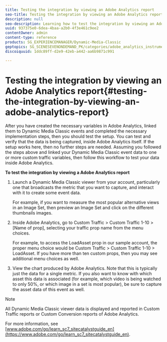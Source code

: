 ```yaml
---
title: Testing the integration by viewing an Adobe Analytics report
seo-title: Testing the integration by viewing an Adobe Analytics report
description: null
seo-description: Learning how to test the integration by viewing an Adobe Analytics report.
uuid: 937375e0-6dea-4baa-a2b0-4f3e461c9ee2
contentOwner: admin
content-type: reference
products: SG_EXPERIENCEMANAGER/Dynamic-Media-Classic
geptopics: SG_SCENESEVENONDEMAND_PK/categories/adobe_analytics_instrumentation_kit
discoiquuid: 1ddc89ff-d2e9-42eb-a442-aa6b9871c991

---
```


# Testing the integration by viewing an Adobe Analytics report{#testing-the-integration-by-viewing-an-adobe-analytics-report}

After you have created the necessary variables in Adobe Analytics, linked them to Dynamic Media Classic events and completed the necessary implementation steps, then you should test the setup. You can test and verify that the data is being captured, inside Adobe Analytics itself. If the setup works here, then no further steps are needed. Assuming you followed the steps above and linked your Dynamic Media Classic event data to one or more custom traffic variables, then follow this workflow to test your data inside Adobe Analytics.

**To test the integration by viewing a Adobe Analytics report**

1. Launch a Dynamic Media Classic viewer from your account, particularly one that broadcasts the metric that you want to capture, and interact with it to create some event data.

   For example, if you want to measure the most popular alternative views in an Image Set, then preview an Image Set and click on the different thumbnails images.

1. Inside Adobe Analytics, go to Custom Traffic > Custom Traffic 1-10 > [Name of prop], selecting your traffic prop name from the menu choices.

   For example, to access the LoadAsset prop in our sample account, the proper menu choice would be Custom Traffic > Custom Traffic 1-10 > LoadAsset. If you have more than ten custom props, then you may see additional menu choices as well.

1. View the chart produced by Adobe Analytics. Note that this is typically just the data for a single metric. If you also want to know with which asset this data is associated (for example, which video is being watched to only 50%, or which image in a set is most popular), be sure to capture the asset data of this event as well.

>[!NOTE]
>
>All Dynamic Media Classic viewer data is displayed and reported in Custom Traffic reports or Custom Conversion reports of Adobe Analytics.

For more information, see [www.adobe.com/go/learn_sc7_sitecatalystguide_en](https://www.adobe.com/go/learn_sc7_sitecatalystguide_en).

